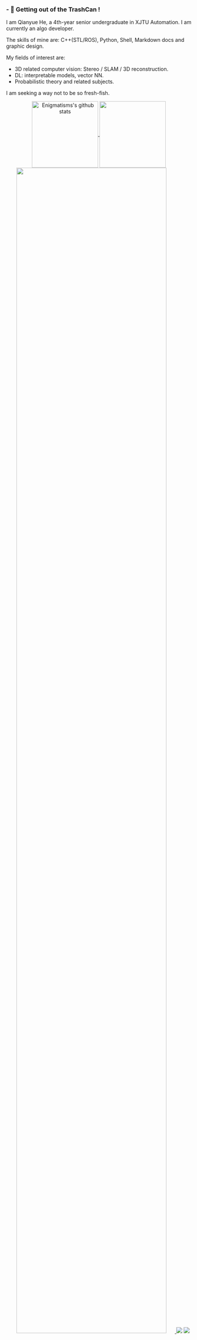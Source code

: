 ### - 🔭 Getting out of the TrashCan !
I am Qianyue He, a 4th-year senior undergraduate in XJTU Automation. I am currently an algo developer.

The skills of mine are: C++(STL/ROS), Python, Shell, Markdown docs and graphic design.

My fields of interest are:
- 3D related computer vision: Stereo / SLAM / 3D reconstruction.
- DL: interpretable models, vector NN.
- Probabilistic theory and related subjects.

I am seeking a way not to be so fresh-fish.
<div align="center">
<a href="https://github.com/anuraghazra/github-readme-stats">
  <img height="180em" align="center" src="https://github-readme-stats.vercel.app/api?username=Enigmatisms&show_icons=true&count_private=true&theme=dracula" alt="Enigmatisms's github stats" />
  <img height="180em" align="center" src="https://github-readme-stats.vercel.app/api/top-langs/?username=Enigmatisms&layout=compact&langs_count=6&hide=cmake,makefile,html,less,jupyter notebook,labview,css,matlab,common lisp,verilog&theme=dracula" />
<img width="90%" src="https://activity-graph.herokuapp.com/graph?username=Enigmatisms&custom_title=Recently%20contributions&hide_border=true&area=true&area_color=2895BC&point=FE0000&line=2895BC&theme=react-dark"/>
</a>
<a  herf="https://github.com/Enigmatisms/Axis6"><img  src="https://github-readme-stats.vercel.app/api/pin/?username=Enigmatisms&repo=Axis6"></a>
<a  herf="https://github.com/Enigmatisms/LiDARSim2D"><img  src="https://github-readme-stats.vercel.app/api/pin/?username=Enigmatisms&repo=LiDARSim2D"></a>
</div>
<div align="center">
<h3>Using</h3>
<img align="center" alt="C++" width="30px" src="https://simpleicons.org/icons/cplusplus.svg" />
<img align="center" alt="Python" width="30px" src="https://cdn.jsdelivr.net/npm/simple-icons@v3/icons/python.svg" />
<img align="center" alt="ROS" width="30px" src="https://simpleicons.org/icons/ros.svg" />
<img align="center" alt="Markdown" width="30px" src="https://simpleicons.org/icons/markdown.svg" />
<img align="center" alt="Git" width="30px" src="https://simpleicons.org/icons/git.svg" />
<img align="center" alt="OpenCV" width="30px" src="https://simpleicons.org/icons/opencv.svg" />
<img align="center" alt="Hexo" width="30px" src="https://simpleicons.org/icons/hexo.svg" />
<img align="center" alt="Shell" width="30px" src="https://simpleicons.org/icons/shell.svg" />
<img align="center" alt="LaTeX" width="30px" src="https://simpleicons.org/icons/latex.svg" />
<img align="center" alt="Visual Studio Code" width="30px" src="https://cdn.jsdelivr.net/npm/simple-icons@v3/icons/visualstudiocode.svg" />
<img align="center" alt="Ubuntu" width="30px" src="https://simpleicons.org/icons/ubuntu.svg" />
<img align="center" alt="Pytorch" width="30px" src="https://simpleicons.org/icons/pytorch.svg" />
<img align="center" alt="Haskell" width="30px" src="https://simpleicons.org/icons/haskell.svg" />
<img align="center" alt="CUDA" width="30px" src="https://simpleicons.org/icons/nvidia.svg" />
<img align="center" alt="Unity" width="30px" src="https://simpleicons.org/icons/unity.svg" />
<img align="center" alt="Sketchup" width="30px" src="https://simpleicons.org/icons/sketchup.svg" />
<img align="center" alt="JS" width="30px" src="https://simpleicons.org/icons/javascript.svg" />
<img align="center" alt="JS" width="30px" src="https://simpleicons.org/icons/cmake.svg" />
<img align="center" alt="CMake" width="30px" src="https://simpleicons.org/icons/cmake.svg" />
</div>
